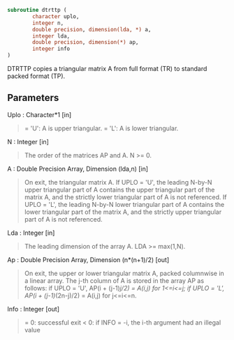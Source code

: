 ```fortran
subroutine dtrttp (
		character uplo,
		integer n,
		double precision, dimension(lda, *) a,
		integer lda,
		double precision, dimension(*) ap,
		integer info
)
```

 DTRTTP copies a triangular matrix A from full format (TR) to standard
 packed format (TP).

## Parameters
Uplo : Character*1 [in]
> = 'U':  A is upper triangular.
> = 'L':  A is lower triangular.

N : Integer [in]
> The order of the matrices AP and A.  N >= 0.

A : Double Precision Array, Dimension (lda,n) [in]
> On exit, the triangular matrix A.  If UPLO = 'U', the leading
> N-by-N upper triangular part of A contains the upper
> triangular part of the matrix A, and the strictly lower
> triangular part of A is not referenced.  If UPLO = 'L', the
> leading N-by-N lower triangular part of A contains the lower
> triangular part of the matrix A, and the strictly upper
> triangular part of A is not referenced.

Lda : Integer [in]
> The leading dimension of the array A.  LDA >= max(1,N).

Ap : Double Precision Array, Dimension (n*(n+1)/2) [out]
> On exit, the upper or lower triangular matrix A, packed
> columnwise in a linear array. The j-th column of A is stored
> in the array AP as follows:
> if UPLO = 'U', AP(i + (j-1)*j/2) = A(i,j) for 1<=i<=j;
> if UPLO = 'L', AP(i + (j-1)*(2n-j)/2) = A(i,j) for j<=i<=n.

Info : Integer [out]
> = 0:  successful exit
> < 0:  if INFO = -i, the i-th argument had an illegal value

